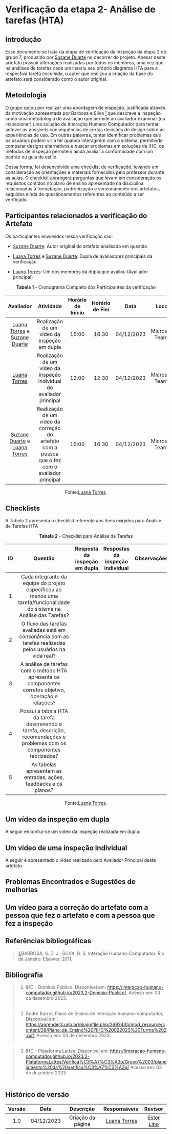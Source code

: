 # **Verificação da etapa 2- Análise de tarefas (HTA)**

## Introdução

Esse documento se trata da etapa de verificação da inspeção da etapa 2 do grupo 7, produzido por [Suzane Duarte](https://github.com/suzaneduarte) no decorrer do projeto. Apesar deste artefato possuir alterações realizadas por todos os membros, uma vez que na análises de tarefas cada um inseriu seu próprio diagrama HTA para a respectiva tarefa escolhida, o autor que realizou a criação da base do artefato será considerado como o autor original.

## Metodologia

O grupo optou por realizar uma abordagem de inspeção, justificada através da motivação apresentada por Barbosa e Silva <a id="anchor_1" href="#REF1">¹</a> que descreve a inspeção como uma metodologia de avaliação que permite ao avaliador examinar (ou inspecionar) uma solução de Interação Humano Computador para tentar antever as possíveis consequências de certas decisões de design sobre as experiências de uso. Em outras palavras, tentar identificar problemas que os usuários podem vir a ter quando interagirem com o sistema, permitindo comparar designs alternativos e buscar problemas em soluções de IHC, os métodos de inspeção permitem ainda avaliar a conformidade com um padrão ou guia de estilo.

Dessa forma, foi desenvolvido uma checklist de verificação, levando em consideração as orientações e materiais fornecidos pelo professor durante as aulas. O checklist abrangerá perguntas que levam em consideração os requisitos contidos no plano de ensino apresentado na disiciplina relacionadas à formatação, padronização e versionamento dos artefatos, seguidos ainda de questionamentos referentes ao conteúdo a ser verificado.

## Participantes relacionados a verificação do Artefato

Os participantes envolvidos nessa verificação são:

- [Suzane Duarte](https://github.com/suzaneduarte): Autor original do artefato analisado em questão

- [Luana Torres](https://github.com/luanatorress) e [Suzane Duarte](https://github.com/suzaneduarte): Dupla de avaliadores principais da verificação

- [Luana Torres](https://github.com/luanatorress): Um dos membros da dupla que avaliou (Avaliador principal)

<center>

**Tabela 1** - Cronograma Completo dos Participantes da verificação

|                                             Avaliador                                              |                                            Atividade                                            | Horário de Início | Horário de Fim |    Data    |      Local      |
| :------------------------------------------------------------------------------------------------: | :---------------------------------------------------------------------------------------------: | :---------------: | :------------: | :--------: | :-------------: |
| [Luana Torres](https://github.com/luanatorress) e [Suzane Duarte](https://github.com/suzaneduarte) |                           Realização de um vídeo da inspeção em dupla                           |       16:00       |     16:30      | 04/12/2023 | Microsoft Teams |
|                          [Luana Torres](https://github.com/luanatorress)                           |              Realização de um vídeo da inspeção individual do avaliador principal               |       12:00       |     12:30      | 04/12/2023 | Microsoft Teams |
| [Suzane Duarte](https://github.com/suzaneduarte) e [Luana Torres](https://github.com/luanatorress) | Realização de um vídeo da correção do artefato com a pessoa que o fez com o avaliador principal |       16:00       |     16:30      | 04/12/2023 | Microsoft Teams |

Fonte:[Luana Torres](https://github.com/luanatorress).

</center>

## Checklists

A Tabela 2 apresenta o checklist referente aos itens exigidos para Analise de Tarefas HTA

<center>

**Tabela 2** - Checklist para Análise de Tarefas

| ID  |                                                         Questão                                                         | Resposta da inspeção em dupla | Respostas da inspeção individual | Observações |
| :-: | :---------------------------------------------------------------------------------------------------------------------: | :---------------------------: | :------------------------------: | :---------: |
|  1  | Cada integrante da equipe do projeto especificou ao menos uma tarefa/funcionalidade do sistema na Análise das Tarefas?  |                               |                                  |             |
|  2  |        O fluxo das tarefas avaliadas está em consonância com as tarefas realizadas pelos usuários na vida real?         |                               |                                  |             |
|  3  |         A análise de tarefas com o método HTA apresenta os componentes corretos objetivo, operação e relações?          |                               |                                  |             |
|  4  | Possui a tabela HTA da tarefa descrevendo a tarefa, descrição, recomendações e problemas com os componentes teorizados? |                               |                                  |             |
|  5  |                            As tabelas apresentam as entradas, ações, feedbacks e os planos?                             |                               |                                  |             |

Fonte:[Luana Torres](https://github.com/luanatorress).

</center>

## Um vídeo da inspeção em dupla

A seguir encontra-se um vídeo da inspeção realizada em dupla:

## Um vídeo de uma inspeção individual

A seguir é apresentado o vídeo realizado pelo Avaliador Principal deste artefato:

## Problemas Encontrados e Sugestões de melhorias

## Um vídeo para a correção do artefato com a pessoa que fez o artefato e com a pessoa que fez a inspeção

## Referências bibliográficas

> <a id="REF1" href="#anchor_1">1.</a>BARBOSA, S. D. J.; SILVA, B. S. Interação Humano-Computador. Rio de Janeiro: Elsevier, 2011.<br>

## Bibliografia

> 1. IHC - Domínio Público. Disponível em: https://interacao-humano-computador.github.io/2023.2-Dominio-Publico/. Acesso em: 03 de dezembro 2023.<br></br>

> 2. André Barros,Plano de Ensino de Interação humano-computador, Disponível em : https://aprender3.unb.br/pluginfile.php/2692435/mod_resource/content/39/Plano_de_Ensino%20FIHC%20022023%20Turma%202.pdf, Acesso em: 03 de dezembro 2023.<br></br>

> 3. IHC - Plataforma Lattes. Disponível em: https://interacao-humano-computador.github.io/2023.2-PlataformaLattes/Verifica%C3%A7%C3%A3o/Grupo%2003/planejamento%20da%20verifica%C3%A7%C3%A3o/ Acesso em: 03 de dezembro 2023.<br></br>

## Histórico de versão

| Versão |    Data    |     Descrição     |                   Responsáveis                   |                   Revisor                   |
| :----: | :--------: | :---------------: | :----------------------------------------------: | :-----------------------------------------: |
|  1.0   | 04/12/2023 | Criação da página |  [Luana Torres](https://github.com/luanatorress) | [Ester Lino](https://github.com/esteerlino) |
